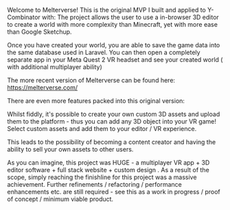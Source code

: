 Welcome to Melterverse!
This is the original MVP I built and applied to Y-Combinator with:
The project allows the user to use a in-browser 3D editor to create a world with more complexity than Minecraft, yet with more ease than Google Sketchup.

Once you have created your world, you are able to save the game data into the same database used in Laravel.
You can then open a completely separate app in your Meta Quest 2 VR headset and see your created world ( with additional multiplayer ability)

The more recent version of Melterverse can be found here: https://melterverse.com/

There are even more features packed into this original version:

Whilst fiddly, it's possible to create your own custom 3D assets and upload them to the platform - thus you can add any 3D object into your VR game!
Select custom assets and add them to your editor / VR experience.

This leads to the possibility of becoming a content creator and having the ability to sell your own assets to other users.

As you can imagine, this project was HUGE - a multiplayer VR app + 3D editor software + full stack website + custom design . As a result of the scope, simply reaching the finishline for this project was a massive achievement. Further refinements / refactoring / performance enhancements etc. are still required - see this as a work in progress / proof of concept / minimum viable product.
